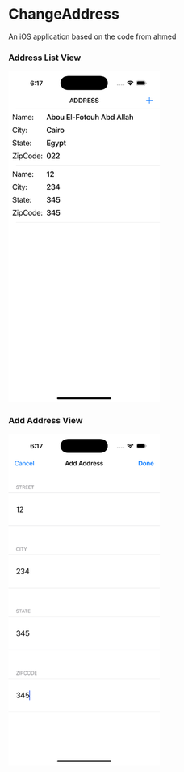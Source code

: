 # ChangeAddress

An iOS application based on the code from ahmed

### Address List View
<img src="demo/2.png" width="300" alt="Address List">

### Add Address View
<img src="demo/1.png" width="300" alt="Display Address">